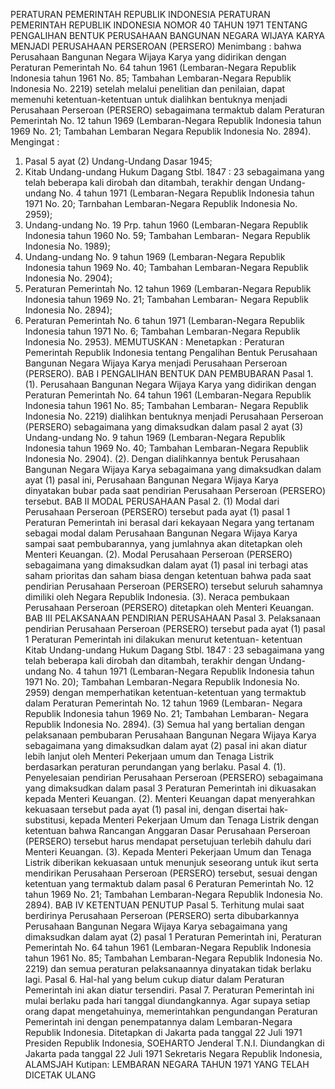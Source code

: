  PERATURAN PEMERINTAH REPUBLIK INDONESIA PERATURAN PEMERINTAH REPUBLIK INDONESIA NOMOR 40 TAHUN 1971 TENTANG PENGALIHAN BENTUK PERUSAHAAN BANGUNAN NEGARA WIJAYA KARYA MENJADI PERUSAHAAN PERSEROAN (PERSERO)
Menimbang :
 bahwa Perusahaan Bangunan Negara Wijaya Karya yang didirikan dengan Peraturan Pemerintah No. 64 tahun 1961 (Lembaran-Negara Republik Indonesia tahun 1961 No. 85; Tambahan Lembaran-Negara Republik Indonesia No. 2219) setelah melalui penelitian dan penilaian, dapat memenuhi ketentuan-ketentuan untuk dialihkan bentuknya menjadi Perusahaan Perseroan (PERSERO) sebagaimana termaktub dalam Peraturan Pemerintah No. 12 tahun 1969 (Lembaran-Negara Republik Indonesia tahun 1969 No. 21; Tambahan Lembaran Negara Republik Indonesia No. 2894).
Mengingat :

1. Pasal 5 ayat (2) Undang-Undang Dasar 1945;
2. Kitab Undang-undang Hukum Dagang Stbl. 1847 : 23 sebagaimana yang telah beberapa kali dirobah dan ditambah, terakhir dengan Undang-undang No. 4 tahun 1971 (Lembaran-Negara Republik Indonesia tahun 1971 No. 20; Tarnbahan Lembaran-Negara Republik Indonesia No. 2959);
3. Undang-undang No. 19 Prp. tahun 1960 (Lembaran-Negara Republik Indonesia tahun 1960 No. 59; Tambahan Lembaran- Negara Republik Indonesia No. 1989);
4. Undang-undang No. 9 tahun 1969 (Lembaran-Negara Republik Indonesia tahun 1969 No. 40; Tambahan Lembaran-Negara Republik Indonesia No. 2904);
5. Peraturan Pemerintah No. 12 tahun 1969 (Lembaran-Negara Republik Indonesia tahun 1969 No. 21; Tambahan Lembaran- Negara Republik Indonesia No. 2894);
6. Peraturan Pemerintah No. 6 tahun 1971 (Lembaran-Negara Republik Indonesia tahun 1971 No. 6; Tambahan Lembaran-Negara Republik Indonesia No. 2953).
MEMUTUSKAN :
 Menetapkan : Peraturan Pemerintah Republik Indonesia tentang Pengalihan Bentuk Perusahaan Bangunan Negara Wijaya Karya menjadi Perusahaan Perseroan (PERSERO).
BAB I PENGALIHAN BENTUK DAN PEMBUBARAN Pasal 1.
(1). Perusahaan Bangunan Negara Wijaya Karya yang didirikan dengan Peraturan Pemerintah No. 64 tahun 1961 (Lembaran-Negara Republik Indonesia tahun 1961 No. 85; Tambahan Lembaran- Negara Republik Indonesia No. 2219) dialihkan bentuknya menjadi Perusahaan Perseroan (PERSERO) sebagaimana yang dimaksudkan dalam pasal 2 ayat (3) Undang-undang No. 9 tahun 1969 (Lembaran-Negara Republik Indonesia tahun 1969 No. 40; Tambahan Lembaran-Negara Republik Indonesia No. 2904).
(2). Dengan dialihkannya bentuk Perusahaan Bangunan Negara Wijaya Karya sebagaimana yang dimaksudkan dalam ayat (1) pasal ini, Perusahaan Bangunan Negara Wijaya Karya dinyatakan bubar pada saat pendirian Perusahaan Perseroan (PERSERO) tersebut.
BAB II MODAL PERUSAHAAN Pasal 2.
(1) Modal dari Perusahaan Perseroan (PERSERO) tersebut pada ayat (1) pasal 1 Peraturan Pemerintah ini berasal dari kekayaan Negara yang tertanam sebagai modal dalam Perusahaan Bangunan Negara Wijaya Karya sampai saat pembubarannya, yang jumlahnya akan ditetapkan oleh Menteri Keuangan.
(2). Modal Perusahaan Perseroan (PERSERO) sebagaimana yang dimaksudkan dalam ayat (1) pasal ini terbagi atas saham prioritas dan saham biasa dengan ketentuan bahwa pada saat pendirian Perusahaan Perseroan (PERSERO) tersebut seluruh sahamnya dimiliki oleh Negara Republik Indonesia.
(3). Neraca pembukaan Perusahaan Perseroan (PERSERO) ditetapkan oleh Menteri Keuangan.
BAB III PELAKSANAAN PENDIRIAN PERUSAHAAN Pasal 3. Pelaksanaan pendirian Perusahaan Perseroan (PERSERO) tersebut pada ayat (1) pasal 1 Peraturan Pemerintah ini dilakukan menurut ketentuan- ketentuan Kitab Undang-undang Hukum Dagang Stbl. 1847 : 23 sebagaimana yang telah beberapa kali dirobah dan ditambah, terakhir dengan Undang-undang No. 4 tahun 1971 (Lembaran-Negara Republik Indonesia tahun 1971 No. 20); Tambahan Lembaran-Negara Republik Indonesia No. 2959) dengan memperhatikan ketentuan-ketentuan yang termaktub dalam Peraturan Pemerintah No. 12 tahun 1969 (Lembaran- Negara Republik Indonesia tahun 1969 No. 21; Tambahan Lembaran- Negara Republik Indonesia No. 2894).
(3) Semua hal yang bertalian dengan pelaksanaan pembubaran Perusahaan Bangunan Negara Wijaya Karya sebagaimana yang dimaksudkan dalam ayat (2) pasal ini akan diatur lebih lanjut oleh Menteri Pekerjaan umum dan Tenaga Listrik berdasarkan peraturan perundangan yang berlaku. Pasal 4.
(1). Penyelesaian pendirian Perusahaan Perseroan (PERSERO) sebagaimana yang dimaksudkan dalam pasal 3 Peraturan Pemerintah ini dikuasakan kepada Menteri Keuangan.
(2). Menteri Keuangan dapat menyerahkan kekuasaan tersebut pada ayat (1) pasal ini, dengan disertai hak-substitusi, kepada Menteri Pekerjaan Umum dan Tenaga Listrik dengan ketentuan bahwa Rancangan Anggaran Dasar Perusahaan Perseroan (PERSERO) tersebut harus mendapat persetujuan terlebih dahulu dari Menteri Keuangan.
(3). Kepada Menteri Pekerjaan Umum dan Tenaga Listrik diberikan kekuasaan untuk menunjuk seseorang untuk ikut serta mendirikan Perusahaan Perseroan (PERSERO) tersebut, sesuai dengan ketentuan yang termaktub dalam pasal 6 Peraturan Pemerintah No. 12 tahun 1969 No. 21; Tambahan Lembaran-Negara Republik Indonesia No. 2894).
BAB IV KETENTUAN PENUTUP Pasal 5. Terhitung mulai saat berdirinya Perusahaan Perseroan (PERSERO) serta dibubarkannya Perusahaan Bangunan Negara Wijaya Karya sebagaimana yang dimaksudkan dalam ayat (2) pasal 1 Peraturan Pemerintah ini, Peraturan Pemerintah No. 64 tahun 1961 (Lembaran-Negara Republik Indonesia tahun 1961 No. 85; Tambahan Lembaran-Negara Republik Indonesia No. 2219) dan semua peraturan pelaksanaannya dinyatakan tidak berlaku lagi. Pasal 6. Hal-hal yang belum cukup diatur dalam Peraturan Pemerintah ini akan diatur tersendiri. Pasal 7. Peraturan Pemerintah ini mulai berlaku pada hari tanggal diundangkannya. Agar supaya setiap orang dapat mengetahuinya, memerintahkan pengundangan Peraturan Pemerintah ini dengan penempatannya dalam Lembaran-Negara Republik Indonesia. Ditetapkan di Jakarta pada tanggal 22 Juli 1971 Presiden Republik Indonesia, SOEHARTO Jenderal T.N.I. Diundangkan di Jakarta pada tanggal 22 Juli 1971 Sekretaris Negara Republik Indonesia, ALAMSJAH Kutipan: LEMBARAN NEGARA TAHUN 1971 YANG TELAH DICETAK ULANG